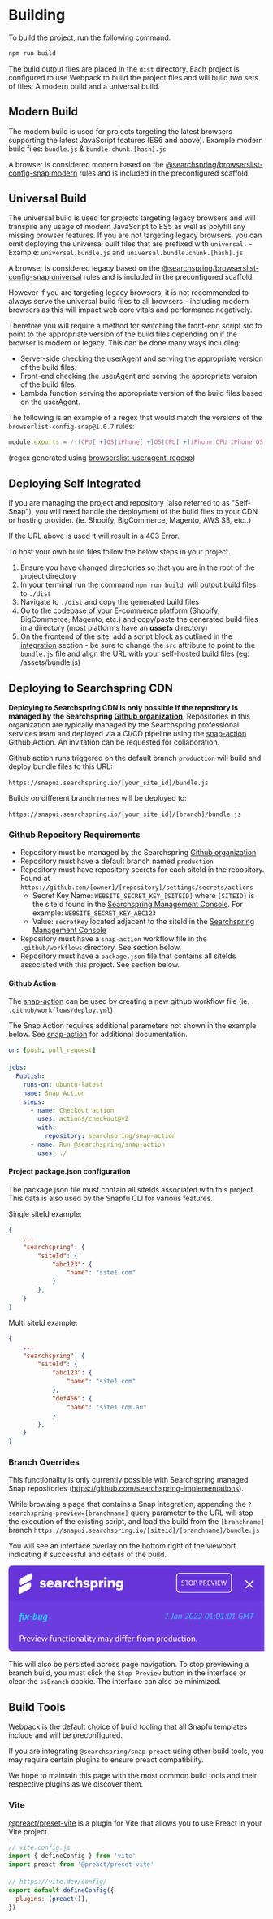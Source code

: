 # Building

To build the project, run the following command:

```sh
npm run build
```

The build output files are placed in the `dist` directory. Each project is configured to use Webpack to build the project files and will build two sets of files: A modern build and a universal build.

## Modern Build

The modern build is used for projects targeting the latest browsers supporting the latest JavaScript features (ES6 and above). Example modern build files: `bundle.js` & `bundle.chunk.[hash].js`

A browser is considered modern based on the [@searchspring/browserslist-config-snap modern](https://github.com/searchspring/browserslist-config-snap/blob/main/modern/index.js) rules and is included in the preconfigured scaffold.


## Universal Build

The universal build is used for projects targeting legacy browsers and will transpile any usage of modern JavaScript to ES5 as well as polyfill any missing browser features. If you are not targeting legacy browsers, you can omit deploying the universal built files that are prefixed with `universal.` - Example: `universal.bundle.js` and `universal.bundle.chunk.[hash].js`

A browser is considered legacy based on the [@searchspring/browserslist-config-snap universal](https://github.com/searchspring/browserslist-config-snap/blob/main/universal/index.js) rules and is included in the preconfigured scaffold.

However if you are targeting legacy browsers, it is not recommended to always serve the universal build files to all browsers - including modern browsers as this will impact web core vitals and performance negatively. 

Therefore you will require a method for switching the front-end script src to point to the appropriate version of the build files depending on if the browser is modern or legacy. This can be done many ways including:

- Server-side checking the userAgent and serving the appropriate version of the build files.
- Front-end checking the userAgent and serving the appropriate version of the build files.
- Lambda function serving the appropriate version of the build files based on the userAgent.

The following is an example of a regex that would match the versions of the `browserlist-config-snap@1.0.7` rules:

```js
module.exports = /((CPU[ +]OS|iPhone[ +]OS|CPU[ +]iPhone|CPU IPhone OS)[ +]+(14|(1[5-9]|[2-9]\d|\d{3,})|15|(1[6-9]|[2-9]\d|\d{3,}))[_.]\d+(?:[_.]\d+)?)|((?:Chrome).*OPR\/(77|(7[8-9]|[8-9]\d|\d{3,}))\.\d+\.\d+)|(Edge\/(91|(9[2-9]|\d{3,}))(?:\.\d+)?)|((Chromium|Chrome)\/(91|(9[2-9]|\d{3,}))\.\d+(?:\.\d+)?)|(Version\/(14|(1[5-9]|[2-9]\d|\d{3,})|15|(1[6-9]|[2-9]\d|\d{3,}))\.\d+(?:\.\d+)? Safari\/)|(Firefox\/(74|(7[5-9]|[8-9]\d|\d{3,}))\.\d+\.\d+)|(Firefox\/(74|(7[5-9]|[8-9]\d|\d{3,}))\.\d+(pre|[ab]\d+[a-z]*)?)/;
```
(regex generated using [browserslist-useragent-regexp](https://www.npmjs.com/package/browserslist-useragent-regexp))


## Deploying Self Integrated

If you are managing the project and repository (also referred to as "Self-Snap"), you will need handle the deployment of the build files to your CDN or hosting provider. (ie. Shopify, BigCommerce, Magento, AWS S3, etc..)

If the URL above is used it will result in a 403 Error.

To host your own build files follow the below steps in your project.

1. Ensure you have changed directories so that you are in the root of the project directory
2. In your terminal run the command `npm run build`, will output build files to `./dist` 
3. Navigate to `./dist` and copy the generated build files 
4. Go to the codebase of your E-commerce platform (Shopify, BigCommerce, Magento, etc.) and copy/paste the generated build files in a directory (most platforms have an ***assets*** directory) 
5. On the frontend of the site, add a script block as outlined in the [integration](https://searchspring.github.io/snap/build-deploy-integration) section - be sure to change the `src` attribute to point to the `bundle.js` file and align the URL with your self-hosted build files (eg: /assets/bundle.js)

<!-- TODO: Link to playform specific install docs and update here -->


## Deploying to Searchspring CDN

**Deploying to Searchspring CDN is only possible if the repository is managed by the Searchspring [Github organization](https://github.com/searchspring-implementations)**. Repositories in this organization are typically managed by the Searchspring professional services team and deployed via a CI/CD pipeline using the [snap-action](https://github.com/searchspring/snap-action) Github Action. An invitation can be requested for collaboration.

Github action runs triggered on the default branch `production` will build and deploy bundle files to this URL:

`https://snapui.searchspring.io/[your_site_id]/bundle.js`

Builds on different branch names will be deployed to:

`https://snapui.searchspring.io/[your_site_id]/[branch]/bundle.js`

### Github Repository Requirements

- Repository must be managed by the Searchspring [Github organization](https://github.com/searchspring-implementations)
- Repository must have a default branch named `production`
- Repository must have repository secrets for each siteId in the repository. Found at `https://github.com/[owner]/[repository]/settings/secrets/actions`
  - Secret Key Name: `WEBSITE_SECRET_KEY_[SITEID]` where `[SITEID]` is the siteId found in the [Searchspring Management Console](https://manage.searchspring.net). For example: `WEBSITE_SECRET_KEY_ABC123`
  - Value: `secretKey` located adjacent to the siteId in the [Searchspring Management Console](https://manage.searchspring.net)
- Repository must have a `snap-action` workflow file in the `.github/workflows` directory. See section below.
- Repository must have a `package.json` file that contains all siteIds associated with this project. See section below.

#### Github Action

The [snap-action](https://github.com/searchspring/snap-action/) can be used by creating a new github workflow file (ie. `.github/workflows/deploy.yml`)

The Snap Action requires additional parameters not shown in the example below. See [snap-action](https://github.com/searchspring/snap-action/) for additional documentation.

```yml
on: [push, pull_request]

jobs:
  Publish:
    runs-on: ubuntu-latest
    name: Snap Action
    steps:
      - name: Checkout action
        uses: actions/checkout@v2
        with:
          repository: searchspring/snap-action
      - name: Run @searchspring/snap-action
        uses: ./
```

#### Project package.json configuration

The package.json file must contain all siteIds associated with this project. This data is also used by the Snapfu CLI for various features.

<!-- TODO: Add Snapfu CLI docs and link here -->

Single siteId example: 

```json
{
    ...
    "searchspring": {
        "siteId": {
            "abc123": {
                "name": "site1.com"
            }
        },
    }
}
```

Multi siteId example: 

```json
{
    ...
    "searchspring": {
        "siteId": {
            "abc123": {
                "name": "site1.com"
            },
            "def456": {
                "name": "site1.com.au"
            }
        },
    }
}
```

### Branch Overrides

This functionality is only currently possible with Searchspring managed Snap repositories (https://github.com/searchspring-implementations).

While browsing a page that contains a Snap integration, appending the `?searchspring-preview=[branchname]` query parameter to the URL will stop the execution of the existing script, and load the build from the `[branchname]` branch `https://snapui.searchspring.io/[siteid]/[branchname]/bundle.js`

You will see an interface overlay on the bottom right of the viewport indicating if successful and details of the build.

<img src="https://github.com/searchspring/snap/blob/main/images/branch-override.png?raw=true" />

This will also be persisted across page navigation. To stop previewing a branch build, you must click the `Stop Preview` button in the interface or clear the `ssBranch` cookie. The interface can also be minimized. 


## Build Tools

Webpack is the default choice of build tooling that all Snapfu templates include and will be preconfigured.

If you are integrating `@searchspring/snap-preact` using other build tools, you may require certain plugins to ensure preact compatibility. 

We hope to maintain this page with the most common build tools and their respective plugins as we discover them. 


### Vite

[@preact/preset-vite](https://github.com/preactjs/presets/tree/main/packages/preset-vite) is a plugin for Vite that allows you to use Preact in your Vite project.

```js
// vite.config.js
import { defineConfig } from 'vite'
import preact from '@preact/preset-vite'

// https://vite.dev/config/
export default defineConfig({
  plugins: [preact()],
})
```